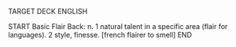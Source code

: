 TARGET DECK
ENGLISH

START
Basic
Flair
Back: n. 1 natural talent in a specific area (flair for languages). 2 style, finesse. [french flairer to smell]
END
